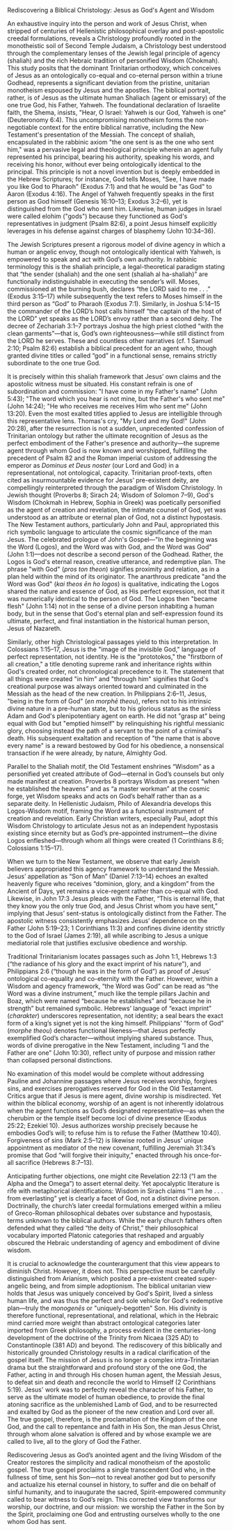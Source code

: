 Rediscovering a Biblical Christology: Jesus as God's Agent and Wisdom

An exhaustive inquiry into the person and work of Jesus Christ, when stripped of centuries of Hellenistic philosophical overlay and post-apostolic creedal formulations, reveals a Christology profoundly rooted in the monotheistic soil of Second Temple Judaism, a Christology best understood through the complementary lenses of the Jewish legal principle of agency (shaliah) and the rich Hebraic tradition of personified Wisdom (Chokmah). This study posits that the dominant Trinitarian orthodoxy, which conceives of Jesus as an ontologically co-equal and co-eternal person within a triune Godhead, represents a significant deviation from the pristine, unitarian monotheism espoused by Jesus and the apostles. The biblical portrait, rather, is of Jesus as the ultimate human Shaliach (agent or emissary) of the one true God, his Father, Yahweh. The foundational declaration of Israelite faith, the Shema, insists, "Hear, O Israel: Yahweh is our God, Yahweh is one" (Deuteronomy 6:4). This uncompromising monotheism forms the non-negotiable context for the entire biblical narrative, including the New Testament's presentation of the Messiah. The concept of shaliah, encapsulated in the rabbinic axiom "the one sent is as the one who sent him," was a pervasive legal and theological principle wherein an agent fully represented his principal, bearing his authority, speaking his words, and receiving his honor, without ever being ontologically identical to the principal. This principle is not a novel invention but is deeply embedded in the Hebrew Scriptures; for instance, God tells Moses, "See, I have made you like God to Pharaoh" (Exodus 7:1) and that he would be "as God" to Aaron (Exodus 4:16). The Angel of Yahweh frequently speaks in the first person as God himself (Genesis 16:10–13; Exodus 3:2–6), yet is distinguished from the God who sent him. Likewise, human judges in Israel were called elohim ("gods") because they functioned as God's representatives in judgment (Psalm 82:6), a point Jesus himself explicitly leverages in his defense against charges of blasphemy (John 10:34–36).

The Jewish Scriptures present a rigorous model of divine agency in which a human or angelic envoy, though not ontologically identical with Yahweh, is empowered to speak and act with God’s own authority. In rabbinic terminology this is the shaliah principle, a legal-theoretical paradigm stating that “the sender (shaliah) and the one sent (shaliah al ha-shaliah)” are functionally indistinguishable in executing the sender’s will. Moses, commissioned at the burning bush, declares “the LORD said to me . . .” (Exodus 3:15–17) while subsequently the text refers to Moses himself in the third person as “God” to Pharaoh (Exodus 7:1). Similarly, in Joshua 5:14–15 the commander of the LORD’s host calls himself “the captain of the host of the LORD” yet speaks as the LORD’s envoy rather than a second deity. The decree of Zechariah 3:1–7 portrays Joshua the high priest clothed “with the clean garments"—that is, God’s own righteousness—while still distinct from the LORD he serves. These and countless other narratives (cf. 1 Samuel 2:10; Psalm 82:6) establish a biblical precedent for an agent who, though granted divine titles or called “god” in a functional sense, remains strictly subordinate to the one true God.

It is precisely within this shaliah framework that Jesus’ own claims and the apostolic witness must be situated. His constant refrain is one of subordination and commission: "I have come in my Father's name" (John 5:43); "The word which you hear is not mine, but the Father's who sent me" (John 14:24); "He who receives me receives Him who sent me" (John 13:20). Even the most exalted titles applied to Jesus are intelligible through this representative lens. Thomas's cry, "My Lord and my God!" (John 20:28), after the resurrection is not a sudden, unprecedented confession of Trinitarian ontology but rather the ultimate recognition of Jesus as the perfect embodiment of the Father's presence and authority—the supreme agent through whom God is now known and worshipped, fulfilling the precedent of Psalm 82 and the Roman imperial custom of addressing the emperor as *Dominus et Deus noster* (our Lord and God) in a representational, not ontological, capacity. Trinitarian proof-texts, often cited as insurmountable evidence for Jesus’ pre-existent deity, are compellingly reinterpreted through the paradigm of Wisdom Christology. In Jewish thought (Proverbs 8; Sirach 24; Wisdom of Solomon 7–9), God's Wisdom (Chokmah in Hebrew, Sophia in Greek) was poetically personified as the agent of creation and revelation, the intimate counsel of God, yet was understood as an attribute or eternal plan of God, not a distinct hypostasis. The New Testament authors, particularly John and Paul, appropriated this rich symbolic language to articulate the cosmic significance of the man Jesus. The celebrated prologue of John's Gospel—"In the beginning was the Word (Logos), and the Word was with God, and the Word was God" (John 1:1)—does not describe a second person of the Godhead. Rather, the Logos is God's eternal reason, creative utterance, and redemptive plan. The phrase "with God" (*pros ton theon*) signifies proximity and relation, as in a plan held within the mind of its originator. The anarthrous predicate "and the Word was God" (*kai theos ēn ho logos*) is qualitative, indicating the Logos shared the nature and essence of God, as His perfect expression, not that it was numerically identical to the person of God. The Logos then "became flesh" (John 1:14) not in the sense of a divine person inhabiting a human body, but in the sense that God's eternal plan and self-expression found its ultimate, perfect, and final instantiation in the historical human person, Jesus of Nazareth.

Similarly, other high Christological passages yield to this interpretation. In Colossians 1:15–17, Jesus is the "image of the invisible God," language of perfect representation, not identity. He is the "prototokos," the "firstborn of all creation," a title denoting supreme rank and inheritance rights within God's created order, not chronological precedence to it. The statement that all things were created "in him" and "through him" signifies that God's creational purpose was always oriented toward and culminated in the Messiah as the head of the new creation. In Philippians 2:6–11, Jesus, "being in the form of God" (*en morphē theou*), refers not to his intrinsic divine nature in a pre-human state, but to his glorious status as the sinless Adam and God's plenipotentiary agent on earth. He did not "grasp at" being equal with God but "emptied himself" by relinquishing his rightful messianic glory, choosing instead the path of a servant to the point of a criminal's death. His subsequent exaltation and reception of "the name that is above every name" is a reward bestowed by God for his obedience, a nonsensical transaction if he were already, by nature, Almighty God.

Parallel to the Shaliah motif, the Old Testament enshrines “Wisdom” as a personified yet created attribute of God—eternal in God’s counsels but only made manifest at creation. Proverbs 8 portrays Wisdom as present “when he established the heavens” and as “a master workman” at the cosmic forge, yet Wisdom speaks and acts on God’s behalf rather than as a separate deity. In Hellenistic Judaism, Philo of Alexandria develops this Logos-Wisdom motif, framing the Word as a functional instrument of creation and revelation. Early Christian writers, especially Paul, adopt this Wisdom Christology to articulate Jesus not as an independent hypostasis existing since eternity but as God’s pre-appointed instrument—the divine Logos enfleshed—through whom all things were created (1 Corinthians 8:6; Colossians 1:15–17).

When we turn to the New Testament, we observe that early Jewish believers appropriated this agency framework to understand the Messiah. Jesus’ appellation as “Son of Man” (Daniel 7:13–14) echoes an exalted heavenly figure who receives “dominion, glory, and a kingdom” from the Ancient of Days, yet remains a vice-regent rather than co-equal with God. Likewise, in John 17:3 Jesus pleads with the Father, “This is eternal life, that they know you the only true God, and Jesus Christ whom you have sent,” implying that Jesus’ sent-status is ontologically distinct from the Father. The apostolic witness consistently emphasizes Jesus’ dependence on the Father (John 5:19–23; 1 Corinthians 11:3) and confines divine identity strictly to the God of Israel (James 2:19), all while ascribing to Jesus a unique mediatorial role that justifies exclusive obedience and worship.

Traditional Trinitarianism locates passages such as John 1:1, Hebrews 1:3 (“the radiance of his glory and the exact imprint of his nature”), and Philippians 2:6 (“though he was in the form of God”) as proof of Jesus’ ontological co-equality and co-eternity with the Father. However, within a Wisdom and agency framework, “the Word was God” can be read as “the Word was a divine instrument,” much like the temple pillars Jachin and Boaz, which were named “because he establishes” and “because he in strength” but remained symbolic. Hebrews’ language of “exact imprint” (*charakter*) underscores representation, not identity; a seal bears the exact form of a king’s signet yet is not the king himself. Philippians’ “form of God” (*morphe theou*) denotes functional likeness—that Jesus perfectly exemplified God’s character—without implying shared substance. Thus, words of divine prerogative in the New Testament, including “I and the Father are one” (John 10:30), reflect unity of purpose and mission rather than collapsed personal distinctions.

No examination of this model would be complete without addressing Pauline and Johannine passages where Jesus receives worship, forgives sins, and exercises prerogatives reserved for God in the Old Testament. Critics argue that if Jesus is mere agent, divine worship is misdirected. Yet within the biblical economy, worship of an agent is not inherently idolatrous when the agent functions as God’s designated representative—as when the cherubim or the temple itself become loci of divine presence (Exodus 25:22; Ezekiel 10). Jesus authorizes worship precisely because he embodies God’s will; to refuse him is to refuse the Father (Matthew 10:40). Forgiveness of sins (Mark 2:5–12) is likewise rooted in Jesus’ unique appointment as mediator of the new covenant, fulfilling Jeremiah 31:34’s promise that God “will forgive their iniquity,” enacted through his once-for-all sacrifice (Hebrews 8:7–13).

Anticipating further objections, one might cite Revelation 22:13 (“I am the Alpha and the Omega”) to assert eternal deity. Yet apocalyptic literature is rife with metaphorical identifications: Wisdom in Sirach claims “‘I am he . . . from everlasting” yet is clearly a facet of God, not a distinct divine person. Doctrinally, the church’s later creedal formulations emerged within a milieu of Greco-Roman philosophical debates over substance and hypostasis, terms unknown to the biblical authors. While the early church fathers often defended what they called “the deity of Christ,” their philosophical vocabulary imported Platonic categories that reshaped and arguably obscured the Hebraic understanding of agency and embodiment of divine wisdom.

It is crucial to acknowledge the counterargument that this view appears to diminish Christ. However, it does not. This perspective must be carefully distinguished from Arianism, which posited a pre-existent created super-angelic being, and from simple adoptionism. The biblical unitarian view holds that Jesus was uniquely conceived by God's Spirit, lived a sinless human life, and was thus the perfect and sole vehicle for God's redemptive plan—truly the *monogenēs* or "uniquely-begotten" Son. His divinity is therefore functional, representational, and relational, which in the Hebraic mind carried more weight than abstract ontological categories later imported from Greek philosophy, a process evident in the centuries-long development of the doctrine of the Trinity from Nicaea (325 AD) to Constantinople (381 AD) and beyond. The rediscovery of this biblically and historically grounded Christology results in a radical clarification of the gospel itself. The mission of Jesus is no longer a complex intra-Trinitarian drama but the straightforward and profound story of the one God, the Father, acting in and through His chosen human agent, the Messiah Jesus, to defeat sin and death and reconcile the world to Himself (2 Corinthians 5:19). Jesus' work was to perfectly reveal the character of his Father, to serve as the ultimate model of human obedience, to provide the final atoning sacrifice as the unblemished Lamb of God, and to be resurrected and exalted by God as the pioneer of the new creation and Lord over all. The true gospel, therefore, is the proclamation of the Kingdom of the one God, and the call to repentance and faith in His Son, the man Jesus Christ, through whom alone salvation is offered and by whose example we are called to live, all to the glory of God the Father.

Rediscovering Jesus as God’s anointed agent and the living Wisdom of the Creator restores the simplicity and radical monotheism of the apostolic gospel. The true gospel proclaims a single transcendent God who, in the fullness of time, sent his Son—not to reveal another god but to personify and actualize his eternal counsel in history, to suffer and die on behalf of sinful humanity, and to inaugurate the sacred, Spirit-empowered community called to bear witness to God’s reign. This corrected view transforms our worship, our doctrine, and our mission: we worship the Father in the Son by the Spirit, proclaiming one God and entrusting ourselves wholly to the one whom God has sent.
